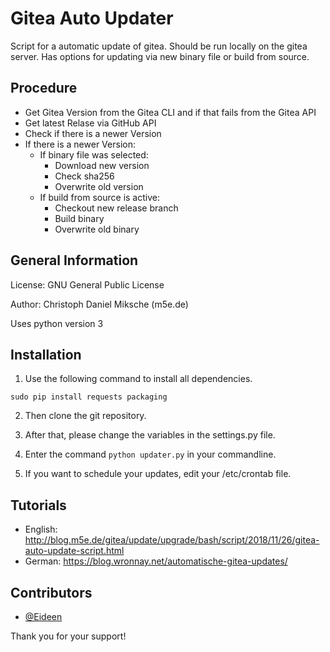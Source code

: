 # Gitea Auto Updater

Script for a automatic update of gitea. Should be run locally on the gitea server. Has options for updating via new binary file or build from source.

## Procedure
* Get Gitea Version from the Gitea CLI and if that fails from the Gitea API
* Get latest Relase via GitHub API
* Check if there is a newer Version
* If there is a newer Version:
    * If binary file was selected: 
        * Download new version
        * Check sha256
        * Overwrite old version
    * If build from source is active: 
        * Checkout new release branch
        * Build binary
        * Overwrite old binary
        

## General Information
License: GNU General Public License

Author: Christoph Daniel Miksche (m5e.de)

Uses python version 3

## Installation

1. Use the following command to install all dependencies.

  ```
  sudo pip install requests packaging
  ```

2. Then clone the git repository.

3. After that, please change the variables in the settings.py file.

4. Enter the command `python updater.py` in your commandline.

5. If you want to schedule your updates, edit your /etc/crontab file.

## Tutorials

* English: http://blog.m5e.de/gitea/update/upgrade/bash/script/2018/11/26/gitea-auto-update-script.html
* German: https://blog.wronnay.net/automatische-gitea-updates/

## Contributors

 - [@Eideen](https://github.com/Eideen)

Thank you for your support!
